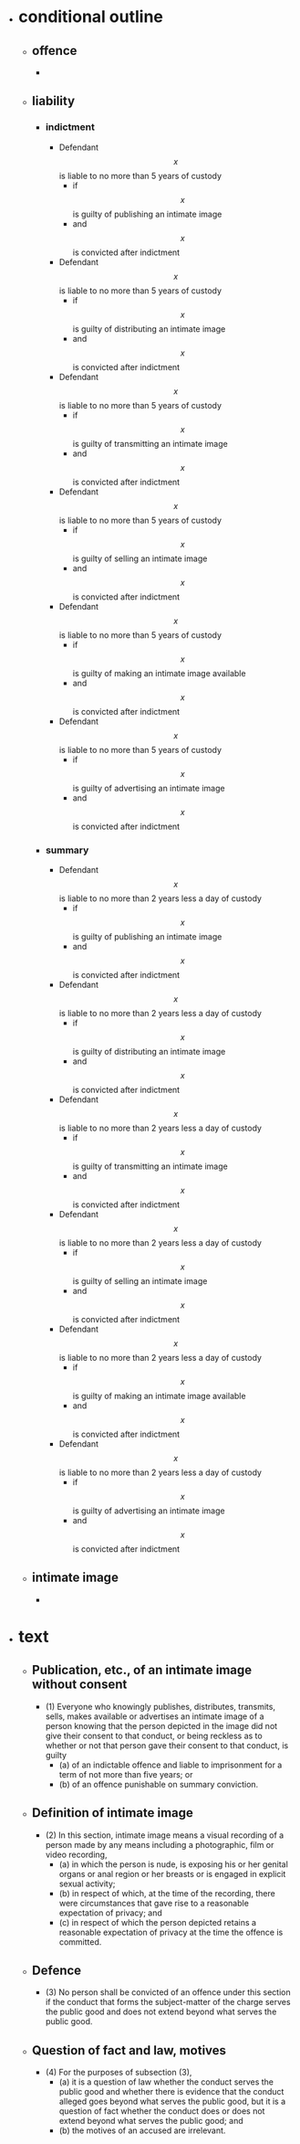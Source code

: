 - # conditional outline
	- ## offence
		-
	- ## liability
		- ### indictment
			- Defendant $$x$$ is liable to no more than 5 years of custody
				- if $$x$$ is guilty of publishing an intimate image
				- and $$x$$ is convicted after indictment
			- Defendant $$x$$ is liable to no more than 5 years of custody
				- if $$x$$ is guilty of distributing an intimate image
				- and $$x$$ is convicted after indictment
			- Defendant $$x$$ is liable to no more than 5 years of custody
				- if $$x$$ is guilty of transmitting an intimate image
				- and $$x$$ is convicted after indictment
			- Defendant $$x$$ is liable to no more than 5 years of custody
				- if $$x$$ is guilty of selling an intimate image
				- and $$x$$ is convicted after indictment
			- Defendant $$x$$ is liable to no more than 5 years of custody
				- if $$x$$ is guilty of making an intimate image available
				- and $$x$$ is convicted after indictment
			- Defendant $$x$$ is liable to no more than 5 years of custody
				- if $$x$$ is guilty of advertising an intimate image
				- and $$x$$ is convicted after indictment
		- ### summary
			- Defendant $$x$$ is liable to no more than 2 years less a day of custody
				- if $$x$$ is guilty of publishing an intimate image
				- and $$x$$ is convicted after indictment
			- Defendant $$x$$ is liable to no more than 2 years less a day of custody
				- if $$x$$ is guilty of distributing an intimate image
				- and $$x$$ is convicted after indictment
			- Defendant $$x$$ is liable to no more than 2 years less a day of custody
				- if $$x$$ is guilty of transmitting an intimate image
				- and $$x$$ is convicted after indictment
			- Defendant $$x$$ is liable to no more than 2 years less a day of custody
				- if $$x$$ is guilty of selling an intimate image
				- and $$x$$ is convicted after indictment
			- Defendant $$x$$ is liable to no more than 2 years less a day of custody
				- if $$x$$ is guilty of making an intimate image available
				- and $$x$$ is convicted after indictment
			- Defendant $$x$$ is liable to no more than 2 years less a day of custody
				- if $$x$$ is guilty of advertising an intimate image
				- and $$x$$ is convicted after indictment
	- ## intimate image
		-
- # text
	- ## Publication, etc., of an intimate image without consent
		- (1) Everyone who knowingly publishes, distributes, transmits, sells, makes available or advertises an intimate image of a person knowing that the person depicted in the image did not give their consent to that conduct, or being reckless as to whether or not that person gave their consent to that conduct, is guilty
			- (a) of an indictable offence and liable to imprisonment for a term of not more than five years; or
			- (b) of an offence punishable on summary conviction.
	- ## Definition of intimate image
		- (2) In this section, intimate image means a visual recording of a person made by any means including a photographic, film or video recording,
			- (a) in which the person is nude, is exposing his or her genital organs or anal region or her breasts or is engaged in explicit sexual activity;
			- (b) in respect of which, at the time of the recording, there were circumstances that gave rise to a reasonable expectation of privacy; and
			- (c) in respect of which the person depicted retains a reasonable expectation of privacy at the time the offence is committed.
	- ## Defence
		- (3) No person shall be convicted of an offence under this section if the conduct that forms the subject-matter of the charge serves the public good and does not extend beyond what serves the public good.
	- ## Question of fact and law, motives
		- (4) For the purposes of subsection (3),
			- (a) it is a question of law whether the conduct serves the public good and whether there is evidence that the conduct alleged goes beyond what serves the public good, but it is a question of fact whether the conduct does or does not extend beyond what serves the public good; and
			- (b) the motives of an accused are irrelevant.